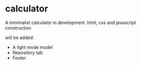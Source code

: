 # calculator

A minimalist calculator in development.
html, css and javascript construction

will be added:
* A light mode model
* Repository tab 
* Footer